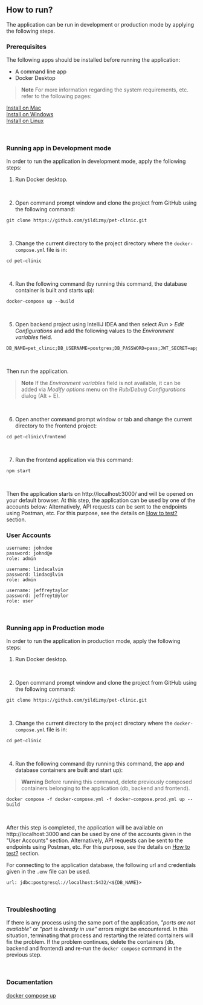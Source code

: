 ## How to run?

The application can be run in development or production mode by applying the following steps.
<br/>

### Prerequisites

The following apps should be installed before running the application:

- A command line app
- Docker Desktop 

> **Note** For more information regarding the system requirements, etc. refer to the following pages:

[Install on Mac](https://docs.docker.com/desktop/install/mac-install/)<br/>
[Install on Windows](https://docs.docker.com/desktop/install/windows-install/)<br/>
[Install on Linux](https://docs.docker.com/desktop/install/linux-install/)<br/>

<br/>

### Running app in Development mode

In order to run the application in development mode, apply the following steps:

1. Run Docker desktop.

<br/>


2. Open command prompt window and clone the project from GitHub using the following command:

```
git clone https://github.com/yildizmy/pet-clinic.git
```
<br/>



3. Change the current directory to the project directory where the `docker-compose.yml` file is in:

```
cd pet-clinic
```
<br/>


4. Run the following command (by running this command, the database container is built and starts up):

```
docker-compose up --build
```

<br/>

5. Open backend project using IntelliJ IDEA and then select _Run > Edit Configurations_ and add the following values to the _Environment variables_ field.  

```
DB_NAME=pet_clinic;DB_USERNAME=postgres;DB_PASSWORD=pass;JWT_SECRET=appSecretKey
```
<br/>

Then run the application.

> **Note** If the _Environment variables_ field is not available, it can be added via _Modify options_ menu on the _Rub/Debug Configurations_ dialog (Alt + E).

<br/>

6. Open another command prompt window or tab and change the current directory to the frontend project:

```
cd pet-clinic\frontend
```
<br/>

7. Run the frontend application via this command:

```
npm start
```

<br/>

Then the application starts on http://localhost:3000/ and will be opened on your default browser. At this step, the application can be used by one of the accounts below:
Alternatively, API requests can be sent to the endpoints using Postman, etc. For this purpose, see the details on [How to test?](how_to_test.md) section.
<br/>

### User Accounts

```
username: johndoe
password: johnd@e
role: admin

username: lindacalvin
password: lindac@lvin
role: admin

username: jeffreytaylor
password: jeffreyt@ylor
role: user
```

<br/>


### Running app in Production mode

In order to run the application in production mode, apply the following steps:

1. Run Docker desktop.

<br/>

2. Open command prompt window and clone the project from GitHub using the following command:

```
git clone https://github.com/yildizmy/pet-clinic.git
```
<br/>

3. Change the current directory to the project directory where the `docker-compose.yml` file is in:

```
cd pet-clinic
```
<br/>

4. Run the following command (by running this command, the app and database containers are built and start up):

> **Warning** Before running this command, delete previously composed containers belonging to the application (db, backend and frontend).

```
docker compose -f docker-compose.yml -f docker-compose.prod.yml up --build
```

<br/>

After this step is completed, the application will be available on http://localhost:3000 and can be used by one of the accounts given in the "User Accounts" section. 
Alternatively, API requests can be sent to the endpoints using Postman, etc. For this purpose, see the details on [How to test?](how_to_test.md) section. 

For connecting to the application database, the following url and credentials given in the `.env` file can be used. 

```
url: jdbc:postgresql://localhost:5432/<${DB_NAME}>
```

<br/>

### Troubleshooting

If there is any process using the same port of the application, _"ports are not available"_ or _"port is already in use"_ errors might be encountered. 
In this situation, terminating that process and restarting the related containers will fix the problem. If the problem continues, 
delete the containers (db, backend and frontend) and re-run the `docker compose` command in the previous step. 

<br/>

### Documentation

[docker compose up](https://docs.docker.com/engine/reference/commandline/compose_up/)<br/>


<br/>
<br/>